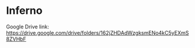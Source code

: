 # Inferno

Google Drive link: https://drive.google.com/drive/folders/162jZHDAdWzgksmENo4kC5yEXmS8ZVHbF
